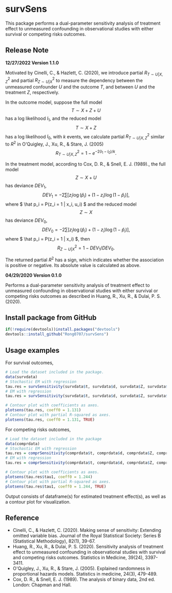 # survSens

This package performs a dual-parameter sensitivity analysis of treatment effect to unmeasured confounding in observational studies with either survival or competing risks outcomes.

## Release Note

**12/27/2022 Version 1.1.0**

Motivated by Cinelli, C., & Hazlett, C. (2020), we introduce partial $R^2_{T \sim U | X, Z}$ and partial $R^2_{Z \sim U | X}$ to measure the dependency between the unmeasured confounder $U$ and the outcome $T$, and between $U$ and the treatment $Z$, respectively.

In the outcome model, suppose the full model
$$T \sim X + Z + U$$
has a log likelihood $l_{1}$, and the reduced model
$$T \sim X + Z$$
has a log likelihood $l_{0}$, with $k$ events, we calculate partial $R^2_{T \sim U | X, Z}$ similar to $R^2$ in O'Quigley, J., Xu, R., & Stare, J. (2005)
$$R^2_{T \sim U | X, Z} = 1 - e^{-2(l_1 - l_0)/k}.$$

In the treatment model, according to Cox, D. R., & Snell, E. J. (1989)., the full model
$$Z \sim X + U$$
has deviance $DEV_1$,
$$DEV_1 = -2 \sum[z_i \log(\hat p_i) + (1-z_i)\log(1-\hat p_i)],$$
where $ \hat p_i = P(z_i = 1 | x_i, u_i) $ and the reduced model
$$Z \sim X$$
has deviance $DEV_0$,
$$DEV_0 = -2 \sum[z_i \log(\hat p_i) + (1-z_i)\log(1-\hat p_i)],$$
where $ \hat p_i = P(z_i = 1 | x_i) $, then
$$R^2_{Z \sim U | X} = 1 - DEV_1/DEV_0.$$

The returned partial $R^2$ has a sign, which indicates whether the association is positive or negative. Its absolute value is calculated as above.

**04/29/2020 Version 0.1.0**

Performs a dual-parameter sensitivity analysis of treatment effect to unmeasured confounding in observational studies with either survival or competing risks outcomes as described in Huang, R., Xu, R., & Dulai, P. S. (2020).

## Install package from GitHub

```r
if(!require(devtools))install.packages("devtools")
devtools::install_github("Rong0707/survSens")
```

## Usage examples

For survival outcomes, 
```r
# Load the dataset included in the package.
data(survdata)
# Stochastic EM with regression
tau.res = survSensitivity(survdata$t, survdata$d, survdata$Z, survdata$X, "stoEM_reg", B = 5)
# EM with regression
tau.res = survSensitivity(survdata$t, survdata$d, survdata$Z, survdata$X, "EM_reg", Bem = 50)

# Contour plot with coefficients as axes.
plotsens(tau.res, coeff0 = 1.131)
# Contour plot with partial R-squared as axes.
plotsens(tau.res, coeff0 = 1.131, TRUE)
```

For competing risks outcomes,
```r
# Load the dataset included in the package
data(comprdata)
# Stochastic EM with regression
tau.res = comprSensitivity(comprdata$t, comprdata$d, comprdata$Z, comprdata$X, "stoEM_reg", B = 5)
# EM with regression
tau.res = comprSensitivity(comprdata$t, comprdata$d, comprdata$Z, comprdata$X, "EM_reg", Bem = 50)

# Contour plot with coefficients as axes.
plotsens(tau.res$tau1, coeff0 = 1.244)
# Contour plot with partial R-squared as axes.
plotsens(tau.res$tau1, coeff0 = 1.244, TRUE)
```

Output consists of dataframe(s) for estimated treatment effect(s), as well as a contour plot for visualization.

## Reference
* Cinelli, C., & Hazlett, C. (2020). Making sense of sensitivity: Extending omitted variable bias. Journal of the Royal Statistical Society: Series B (Statistical Methodology), 82(1), 39-67.
* Huang, R., Xu, R., & Dulai, P. S. (2020). Sensitivity analysis of treatment effect to unmeasured confounding in observational studies with survival and competing risks outcomes. Statistics in Medicine, 39(24), 3397-3411.
* O'Quigley, J., Xu, R., & Stare, J. (2005). Explained randomness in proportional hazards models. Statistics in medicine, 24(3), 479-489.
* Cox, D. R., & Snell, E. J. (1989). The analysis of binary data, 2nd ed. London: Chapman and Hall.